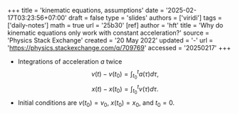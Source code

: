 +++
title = 'kinematic equations, assumptions'
date = '2025-02-17T03:23:56+07:00'
draft = false
type = 'slides'
authors = ['viridi']
tags = ['daily-notes']
math = true
url = '25b30'
[ref]
author = 'hft'
title = 'Why do kinematic equations only work with constant acceleration?'
source = 'Physics Stack Exchange'
created = '20 May 2022'
updated = '-'
url = 'https://physics.stackexchange.com/q/709769'
accessed = '20250217'
+++

+ Integrations of acceleration $a$ twice
$$\tag{D1}
v(t) - v(t_0) = \int_{t_0}^t a(\tau) d\tau,
$$
$$\tag{D2}
x(t) - x(t_0) = \int_{t_0}^t v(\tau) d\tau.
$$
+ Initial conditions are $v(t_0) = v_0$, $x(t_0) = x_0$, and $t_0 = 0$.